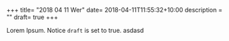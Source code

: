 +++
title= "2018 04 11 Wer"
date= 2018-04-11T11:55:32+10:00
description = ""
draft= true
+++

Lorem Ipsum.
Notice `draft` is set to true.
asdasd